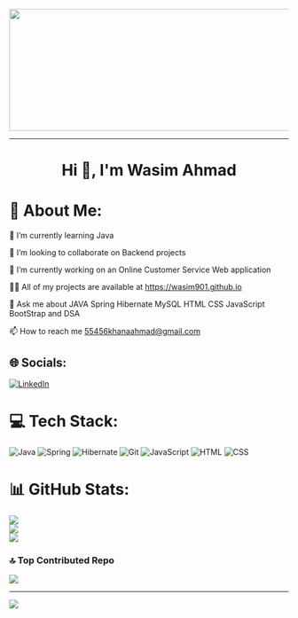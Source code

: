 

<p align="center">
  <img src="https://github.com/Wasim901/Wasim901/assets/119388217/9410dee2-608a-4b3d-9554-424f2ad0cb01" width="1000px" height="220px">
</p>

-------------------------------------------------------------------------------------------------------------------------------------------------------------------------------------

<h1 align="center">Hi 👋, I'm Wasim Ahmad</h1>

# 💫 About Me:
🌱 I’m currently learning Java

👯 I’m looking to collaborate on Backend projects

🔭 I’m currently working on an Online Customer Service Web application

👨‍💻 All of my projects are available at https://wasim901.github.io

💬 Ask me about JAVA Spring Hibernate MySQL HTML CSS JavaScript BootStrap and DSA

📫 How to reach me 55456khanaahmad@gmail.com


## 🌐 Socials:
[![LinkedIn](https://img.shields.io/badge/LinkedIn-%230077B5.svg?logo=linkedin&logoColor=white)](https://linkedin.com/in/https://wasim901.github.io/) 

# 💻 Tech Stack:
![Java](https://img.shields.io/badge/Java-%23ED8B00.svg?style=for-the-badge&logo=java&logoColor=white)
![Spring](https://img.shields.io/badge/Spring-%236DB33F.svg?style=for-the-badge&logo=spring&logoColor=white)
![Hibernate](https://img.shields.io/badge/Hibernate-%23339933.svg?style=for-the-badge&logo=hibernate&logoColor=white)
![Git](https://img.shields.io/badge/Git-%23F05032.svg?style=for-the-badge&logo=git&logoColor=white)
![JavaScript](https://img.shields.io/badge/JavaScript-%23F7DF1E.svg?style=for-the-badge&logo=javascript&logoColor=black)
![HTML](https://img.shields.io/badge/HTML-%23E34F26.svg?style=for-the-badge&logo=html5&logoColor=white)
![CSS](https://img.shields.io/badge/CSS-%231572B6.svg?style=for-the-badge&logo=css3&logoColor=white)



# 📊 GitHub Stats:
![](https://github-readme-stats.vercel.app/api?username=Wasim901&theme=radical&hide_border=false&include_all_commits=true&count_private=true)<br/>
![](https://github-readme-streak-stats.herokuapp.com/?user=Wasim901&theme=radical&hide_border=false)<br/>
![](https://github-readme-stats.vercel.app/api/top-langs/?username=Wasim901&theme=radical&hide_border=false&include_all_commits=true&count_private=true&layout=compact)

### 🔝 Top Contributed Repo
![](https://github-contributor-stats.vercel.app/api?username=Wasim901&limit=5&theme=dracula&combine_all_yearly_contributions=true)

---
[![](https://visitcount.itsvg.in/api?id=Wasim901&icon=0&color=9)](https://visitcount.itsvg.in)

<!-- Proudly created with GPRM ( https://gprm.itsvg.in ) -->

